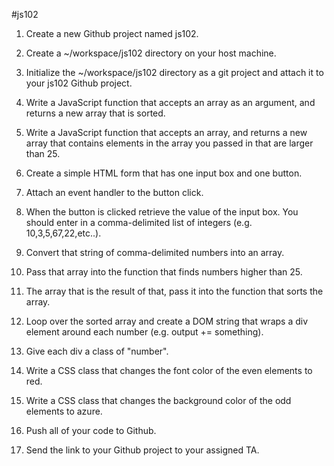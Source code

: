 #js102

  1. Create a new Github project named js102.

  2. Create a ~/workspace/js102 directory on your host machine.

  3. Initialize the ~/workspace/js102 directory as a git project and attach it to your js102 Github project.

  4. Write a JavaScript function that accepts an array as an argument, and returns a new array that is sorted.

  5. Write a JavaScript function that accepts an array, and returns a new array that contains elements in the array you passed in that are larger than 25.
  
  6. Create a simple HTML form that has one input box and one button.

  7. Attach an event handler to the button click.

  8. When the button is clicked retrieve the value of the input box. You should enter in a comma-delimited list of integers (e.g. 10,3,5,67,22,etc..).

  9. Convert that string of comma-delimited numbers into an array.
  
  10. Pass that array into the function that finds numbers higher than 25.
  
  11. The array that is the result of that, pass it into the function that sorts the array.
  
  12. Loop over the sorted array and create a DOM string that wraps a div element around each number (e.g. output += something).
  
  13. Give each div a class of "number".
  
  14. Write a CSS class that changes the font color of the even elements to red.
  
  15. Write a CSS class that changes the background color of the odd elements to azure.
  
  16. Push all of your code to Github.
  
  17. Send the link to your Github project to your assigned TA.
